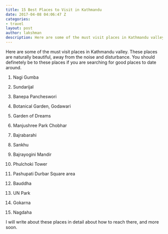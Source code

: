 ```yaml
---
title: 15 Best Places to Visit in Kathmandu
date: 2017-04-08 04:06:47 Z
categories:
- travel
layout: post
author: lakshman
description: Here are some of the must visit places in Kathmandu valley. These places are naturally beautiful, away from the noise and disturbance. You should definetely be to these places if you are searching for good places to date around.
---
```

Here are some of the must visit places in Kathmandu valley. These places are naturally beautiful, away from the noise and disturbance. You should definetely be to these places if you are searching for good places to date around.

1. Nagi Gumba

2. Sundarijal

3. Banepa Pancheswori

4. Botanical Garden, Godawari

5. Garden of Dreams

6. Manjushree Park Chobhar

7. Bajrabarahi

8. Sankhu

9. Bajrayogini Mandir

10. Phulchoki Tower

11. Pashupati Durbar Square area

12. Bauddha

13. UN Park

14. Gokarna

15. Nagdaha

I will write about these places in detail about how to reach there, and more soon.
